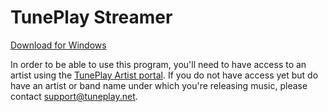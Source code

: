 # TunePlay Streamer

[Download for Windows](https://github.com/FreekBes/tuneplay-streamer/raw/master/dist/tuneplay-streamer-latest.exe)

In order to be able to use this program, you'll need to have access to an artist using the [TunePlay Artist portal](https://www.tuneplay.net/portal.php). If you do not have access yet but do have an artist or band name under which you're releasing music, please contact support@tuneplay.net.
